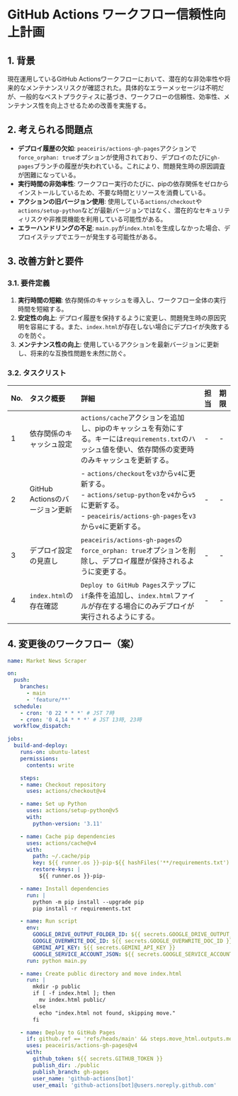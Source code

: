 # GitHub Actions ワークフロー信頼性向上計画

## 1. 背景

現在運用しているGitHub Actionsワークフローにおいて、潜在的な非効率性や将来的なメンテナンスリスクが確認された。具体的なエラーメッセージは不明だが、一般的なベストプラクティスに基づき、ワークフローの信頼性、効率性、メンテナンス性を向上させるための改善を実施する。

## 2. 考えられる問題点

- **デプロイ履歴の欠如**: `peaceiris/actions-gh-pages`アクションで`force_orphan: true`オプションが使用されており、デプロイのたびに`gh-pages`ブランチの履歴が失われている。これにより、問題発生時の原因調査が困難になっている。
- **実行時間の非効率性**: ワークフロー実行のたびに、pipの依存関係をゼロからインストールしているため、不要な時間とリソースを消費している。
- **アクションの旧バージョン使用**: 使用している`actions/checkout`や`actions/setup-python`などが最新バージョンではなく、潜在的なセキュリティリスクや非推奨機能を利用している可能性がある。
- **エラーハンドリングの不足**: `main.py`が`index.html`を生成しなかった場合、デプロイステップでエラーが発生する可能性がある。

## 3. 改善方針と要件

### 3.1. 要件定義

1.  **実行時間の短縮**: 依存関係のキャッシュを導入し、ワークフロー全体の実行時間を短縮する。
2.  **安定性の向上**: デプロイ履歴を保持するように変更し、問題発生時の原因究明を容易にする。また、`index.html`が存在しない場合にデプロイが失敗するのを防ぐ。
3.  **メンテナンス性の向上**: 使用しているアクションを最新バージョンに更新し、将来的な互換性問題を未然に防ぐ。

### 3.2. タスクリスト

| No. | タスク概要 | 詳細 | 担当 | 期限 |
| :-- | :--- | :--- | :--- | :--- |
| 1 | 依存関係のキャッシュ設定 | `actions/cache`アクションを追加し、pipのキャッシュを有効にする。キーには`requirements.txt`のハッシュ値を使い、依存関係の変更時のみキャッシュを更新する。 | - | - |
| 2 | GitHub Actionsのバージョン更新 | - `actions/checkout`を`v3`から`v4`に更新する。<br>- `actions/setup-python`を`v4`から`v5`に更新する。<br>- `peaceiris/actions-gh-pages`を`v3`から`v4`に更新する。 | - | - |
| 3 | デプロイ設定の見直し | `peaceiris/actions-gh-pages`の`force_orphan: true`オプションを削除し、デプロイ履歴が保持されるように変更する。 | - | - |
| 4 | `index.html`の存在確認 | `Deploy to GitHub Pages`ステップに`if`条件を追加し、`index.html`ファイルが存在する場合にのみデプロイが実行されるようにする。 | - | - |

## 4. 変更後のワークフロー（案）

```yaml
name: Market News Scraper

on:
  push:
    branches:
      - main
      - 'feature/**'
  schedule:
    - cron: '0 22 * * *' # JST 7時
    - cron: '0 4,14 * * *' # JST 13時, 23時
  workflow_dispatch:

jobs:
  build-and-deploy:
    runs-on: ubuntu-latest
    permissions:
      contents: write

    steps:
    - name: Checkout repository
      uses: actions/checkout@v4

    - name: Set up Python
      uses: actions/setup-python@v5
      with:
        python-version: '3.11'

    - name: Cache pip dependencies
      uses: actions/cache@v4
      with:
        path: ~/.cache/pip
        key: ${{ runner.os }}-pip-${{ hashFiles('**/requirements.txt') }}
        restore-keys: |
          ${{ runner.os }}-pip-

    - name: Install dependencies
      run: |
        python -m pip install --upgrade pip
        pip install -r requirements.txt

    - name: Run script
      env:
        GOOGLE_DRIVE_OUTPUT_FOLDER_ID: ${{ secrets.GOOGLE_DRIVE_OUTPUT_FOLDER_ID }}
        GOOGLE_OVERWRITE_DOC_ID: ${{ secrets.GOOGLE_OVERWRITE_DOC_ID }}
        GEMINI_API_KEY: ${{ secrets.GEMINI_API_KEY }}
        GOOGLE_SERVICE_ACCOUNT_JSON: ${{ secrets.GOOGLE_SERVICE_ACCOUNT_JSON }}
      run: python main.py

    - name: Create public directory and move index.html
      run: |
        mkdir -p public
        if [ -f index.html ]; then
          mv index.html public/
        else
          echo "index.html not found, skipping move."
        fi

    - name: Deploy to GitHub Pages
      if: github.ref == 'refs/heads/main' && steps.move_html.outputs.moved == 'true'
      uses: peaceiris/actions-gh-pages@v4
      with:
        github_token: ${{ secrets.GITHUB_TOKEN }}
        publish_dir: ./public
        publish_branch: gh-pages
        user_name: 'github-actions[bot]'
        user_email: 'github-actions[bot]@users.noreply.github.com'
